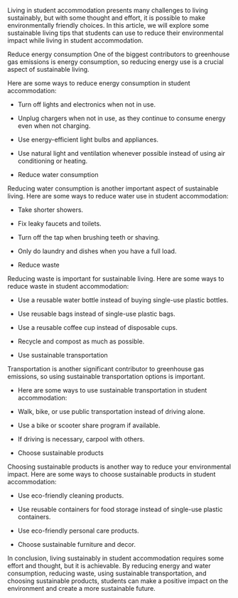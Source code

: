 Living in student accommodation presents many challenges to living sustainably, but with some thought and effort, it is possible to make environmentally friendly choices. In this article, we will explore some sustainable living tips that students can use to reduce their environmental impact while living in student accommodation.


Reduce energy consumption
One of the biggest contributors to greenhouse gas emissions is energy consumption, so reducing energy use is a crucial aspect of sustainable living.

Here are some ways to reduce energy consumption in student accommodation:

  * Turn off lights and electronics when not in use.      

  * Unplug chargers when not in use, as they continue to consume energy even when not charging. 

  * Use energy-efficient light bulbs and appliances.  

  * Use natural light and ventilation whenever possible instead of using air conditioning or heating. 

  * Reduce water consumption  


Reducing water consumption is another important aspect of sustainable living. Here are some ways to reduce water use in student accommodation:

* Take shorter showers.

* Fix leaky faucets and toilets.

* Turn off the tap when brushing teeth or shaving.

* Only do laundry and dishes when you have a full load.

* Reduce waste


Reducing waste is important for sustainable living. Here are some ways to reduce waste in student accommodation:

* Use a reusable water bottle instead of buying single-use plastic bottles.

* Use reusable bags instead of single-use plastic bags.

* Use a reusable coffee cup instead of disposable cups.

* Recycle and compost as much as possible.

* Use sustainable transportation

Transportation is another significant contributor to greenhouse gas emissions, so using sustainable transportation options is important.

* Here are some ways to use sustainable transportation in student accommodation:

* Walk, bike, or use public transportation instead of driving alone.

* Use a bike or scooter share program if available.

* If driving is necessary, carpool with others.

* Choose sustainable products

Choosing sustainable products is another way to reduce your environmental impact. Here are some ways to choose sustainable products in student accommodation:

* Use eco-friendly cleaning products.

* Use reusable containers for food storage instead of single-use plastic containers.

* Use eco-friendly personal care products.

* Choose sustainable furniture and decor.

In conclusion, living sustainably in student accommodation requires some effort and thought, but it is achievable. By reducing energy and water consumption, reducing waste, using sustainable transportation, and choosing sustainable products, students can make a positive impact on the environment and create a more sustainable future.
